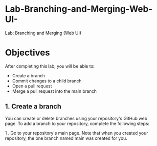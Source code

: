 # Lab-Branching-and-Merging-Web-UI-
Lab: Branching and Merging (Web UI)


# Objectives
After completing this lab, you will be able to:

- Create a branch
- Commit changes to a child branch
- Open a pull request
- Merge a pull request into the main branch

## 1. Create a branch
You can create or delete branches using your repository's GitHub web page. To add a branch to your repository, complete the following steps:

                                                                              
 1 . Go to your repository's main page. Note that when you created your repository, the one branch named main was created for you.
